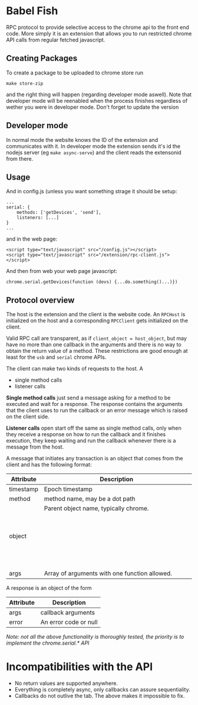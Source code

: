 # Babel Fish

RPC protocol to provide selective access to the chrome api to the
front end code. More simply it is an extension that allows you to run
restricted chrome API calls from regular fetched javascript.

## Creating Packages

To create a package to be uploaded to chrome store run

    make store-zip

and the right thing will happen (regarding developer mode
aswell). Note that developer mode will be reenabled when the process
finishes regardless of wether you were in developer mode. Don't forget
to update the version

## Developer mode

In normal mode the website knows the ID of the extension and
communicates with it. In developer mode the extension sends it's id
the nodejs server (eg `make async-serve`) and the client reads the
extensonid from there.

## Usage

And in config.js (unless you want something strage it should be setup:

	...
	serial: {
		methods: ['getDevices', 'send'],
		listeners: [...]
	}
	...

and in the web page:

	<script type="text/javascript" src="/config.js"></script>
	<script type="text/javascript" src="/extension/rpc-client.js"></script>

And then from web your web page javascript:

	chrome.serial.getDevices(function (devs) {...do.something()...)})

## Protocol overview

The host is the extension and the client is the website code. An
`RPCHost` is initialized on the host and a corresponding `RPCClient`
gets initialized on the client.

Valid RPC call are transparent, as if `client_object = host_object`,
but may have no more than one callback in the arguments and there is
no way to obtain the return value of a method. These restrictions are
good enough at least for the `usb` and `serial` chrome APIs.

The client can make two kinds of requests to the host. A

- single method calls
- listener calls

**Single method calls** just send a message asking for a method to be
executed and wait for a response. The response contains the arguments
that the client uses to run the callback or an error message which is
raised on the client side.

**Listener calls** open start off the same as single method calls,
  only when they receive a response on how to run the callback and it
  finishes execution, they keep waiting and run the callback whenever
  there is a message from the host.

A message that initiates any transaction is an object that comes from
the client and has the following format:

Attribute | Description
-----|----
timestamp | Epoch timestamp
method | method name, may be a dot path
object | Parent object name, typically chrome.<object>
args | Array of arguments with one function allowed.

A response is an object of the form

Attribute | Description
-----|----
args | callback arguments
error | An error code or null

*Note: not all the above functionality is thoroughly tested, the
 priority is to implement the chrome.serial.\* API*

# Incompatibilities with the API

- No return values are supported anywhere.
- Everything is completely async, only callbacks can assure
  sequentiality.
- Callbacks do not outlive the tab. The above makes it impossible to
  fix.
